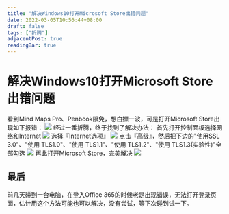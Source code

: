 ```yaml
---
title: "解决Windows10打开Microsoft Store出错问题"
date: 2022-03-05T10:56:44+08:00
draft: false
tags: ["折腾"]
adjacentPost: true
readingBar: true
---
```

# 解决Windows10打开Microsoft Store出错问题
看到Mind Maps Pro、Penbook限免，想白嫖一波，可是打开Microsoft Store出现如下报错：
![](https://cdn.jsdelivr.net/gh/tosspi/img@main//img/1.png)
经过一番折腾，终于找到了解决办法：
首先打开控制面板选择网络和Internet
![](https://cdn.jsdelivr.net/gh/tosspi/img@main//img/2.png)
选择『Internet选项』
![](https://cdn.jsdelivr.net/gh/tosspi/img@main//img/3.png)
点击『高级』，然后把下边的"使用SSL 3.0"、"使用 TLS1.0"、"使用 TLS1.1"、"使用 TLS1.2"、"使用 TLS1.3(实验性)"全部勾选
![](https://cdn.jsdelivr.net/gh/tosspi/img@main//img/4.png)
再此打开Microsoft Store，完美解决
![](https://cdn.jsdelivr.net/gh/tosspi/img@main//img/5.png)

## 最后
前几天碰到一台电脑，在登入Office 365的时候老是出现错误，无法打开登录页面，估计用这个方法可能也可以解决，没有尝试，等下次碰到试一下。